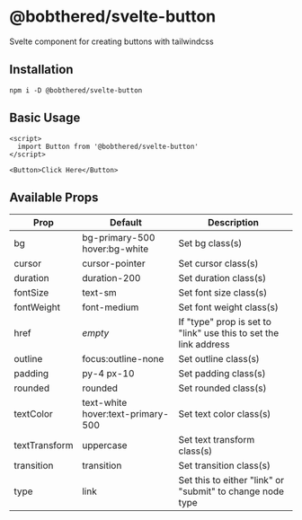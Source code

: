 # @bobthered/svelte-button

Svelte component for creating buttons with tailwindcss

## Installation

```
npm i -D @bobthered/svelte-button
```

## Basic Usage

```
<script>
  import Button from '@bobthered/svelte-button'
</script>

<Button>Click Here</Button>
```

## Available Props

| Prop          | Default                           | Description                                                      |
| ------------- | --------------------------------- | ---------------------------------------------------------------- |
| bg            | bg-primary-500 hover:bg-white     | Set bg class(s)                                                  |
| cursor        | cursor-pointer                    | Set cursor class(s)                                              |
| duration      | duration-200                      | Set duration class(s)                                            |
| fontSize      | text-sm                           | Set font size class(s)                                           |
| fontWeight    | font-medium                       | Set font weight class(s)                                         |
| href          | _empty_                           | If "type" prop is set to "link" use this to set the link address |
| outline       | focus:outline-none                | Set outline class(s)                                             |
| padding       | py-4 px-10                        | Set padding class(s)                                             |
| rounded       | rounded                           | Set rounded class(s)                                             |
| textColor     | text-white hover:text-primary-500 | Set text color class(s)                                          |
| textTransform | uppercase                         | Set text transform class(s)                                      |
| transition    | transition                        | Set transition class(s)                                          |
| type          | link                              | Set this to either "link" or "submit" to change node type        |
